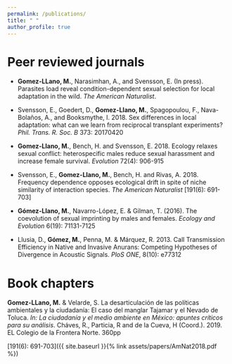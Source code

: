 ```yaml
---
permalink: /publications/
title: " "
author_profile: true
---
```


# Peer reviewed journals

- **Gomez-LLano, M.**, Narasimhan, A., and Svensson, E. (In press). Parasites load reveal
condition-dependent sexual selection for local adaptation in the wild. *The American Naturalist*.

- Svensson, E., Goedert, D., **Gomez-Llano, M.**, Spagopoulou, F., Nava-Bolaños, A., and Booksmythe, I. 2018. Sex differences in local adaptation: what can we learn from reciprocal transplant experiments? *Phil. Trans. R. Soc. B* 373: 20170420

- **Gomez-Llano, M.**, Bench, H. and Svensson, E. 2018. Ecology relaxes sexual conflict: heterospecific males reduce sexual harassment and increase female survival. *Evolution* 72(4): 906-915

- Svensson, E., **Gomez-Llano, M.**, Bench, H. and Rivas, A. 2018. Frequency dependence opposes ecological drift in spite of niche similarity of interaction species. *The American Naturalist* [191(6): 691-703]

- **Gómez-Llano, M.**, Navarro-López, E. & Gilman, T. (2016). The coevolution of sexual imprinting by males and females. *Ecology and Evolution* 6(19): 71131-7125

- Llusia, D., **Gómez, M.**, Penna, M. & Márquez, R. 2013. Call Transmission Efficiency in Native and Invasive Anurans: Competing Hypotheses of Divergence in Acoustic Signals. *PloS ONE*, 8(10): e77312


# Book chapters

**Gomez-LLano, M.** & Velarde, S. La desarticulación de las políticas ambientales y la ciudadanía: El caso del manglar Tajamar y el Nevado de Toluca. *In: La ciudadanía y el medio ambiente en México: apuntes críticos para su análisis*. Cháves, R., Particia, R and de la Cueva, H (Coord.). 2019. EL Colegio de la Frontera Norte. 360pp

[191(6): 691-703]({{ site.baseurl }}{% link assets/papers/AmNat2018.pdf %})